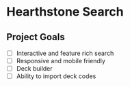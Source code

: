 # Hearthstone Search

## Project Goals

- [ ] Interactive and feature rich search
- [ ] Responsive and mobile friendly
- [ ] Deck builder
- [ ] Ability to import deck codes
